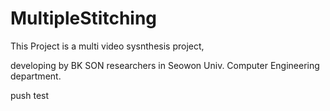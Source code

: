 # MultipleStitching

This Project is a multi video sysnthesis project,

developing by BK SON researchers in Seowon Univ. Computer Engineering department.

push test
